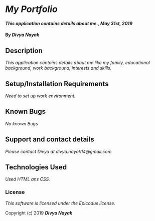 # _My Portfolio_

#### _This application contains details about me., May 31st, 2019_

#### By _**Divya Nayak**_

## Description

_This application contains details about me like my family, educational background, work background, interests and skills._

## Setup/Installation Requirements
 _Need to set up work environment._

## Known Bugs

_No known Bugs_

## Support and contact details

_Please contact Divya at divya.nayak14@gmail.com_

## Technologies Used

_Used HTML ans CSS._

### License

_*This software is licensed under the Epicodus license.*_

Copyright (c) 2019 **_Divya Nayak_**
